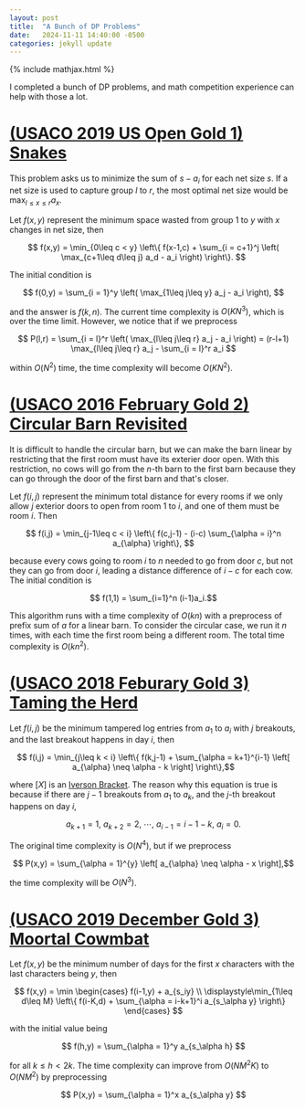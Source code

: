 ```yaml
---
layout: post
title:  "A Bunch of DP Problems"
date:   2024-11-11 14:40:00 -0500
categories: jekyll update
---
```


{% include mathjax.html %}

I completed a bunch of DP problems, and math competition experience can help with those a lot.

# [(USACO 2019 US Open Gold 1) Snakes](http://www.usaco.org/index.php?page=viewproblem2&cpid=945)

This problem asks us to minimize the sum of $s - a_i$ for each net size $s$. If a net size is used to capture group $l$ to $r$, the most optimal net size would be $\max_{l\leq x\leq r} a_x$. 

Let $f(x,y)$ represent the minimum space wasted from group 1 to $y$ with $x$ changes in net size, then

$$ f(x,y) = \min_{0\leq c < y} \left\{ f(x-1,c) + \sum_{i = c+1}^j \left( \max_{c+1\leq d\leq j} a_d - a_i \right) \right\}. $$

The initial condition is

$$ f(0,y) = \sum_{i = 1}^y \left( \max_{1\leq j\leq y} a_j - a_i \right), $$

and the answer is $f(k,n)$. The current time complexity is $O(KN^3)$, which is over the time limit. However, we notice that if we preprocess

$$ P(l,r) = \sum_{i = l}^r \left( \max_{l\leq j\leq r} a_j - a_i \right) = (r-l+1) \max_{l\leq j\leq r} a_j - \sum_{i = l}^r a_i $$

within $O(N^2)$ time, the time complexity will become $O(KN^2)$.


# [(USACO 2016 February Gold 2) Circular Barn Revisited](https://usaco.org/index.php?page=viewproblem2&cpid=622)

It is difficult to handle the circular barn, but we can make the barn linear by restricting that the first room must have its exterier door open. With this restriction, no cows will go from the $n$-th barn to the first barn because they can go through the door of the first barn and that's closer.

Let $f(i,j)$ represent the minimum total distance for every rooms if we only allow $j$ exterior doors to open from room 1 to $i$, and one of them must be room $i$. Then

$$ f(i,j) = \min_{j-1\leq c < i} \left\{ f(c,j-1) - (i-c) \sum_{\alpha = i}^n a_{\alpha} \right\}, $$

because every cows going to room $i$ to $n$ needed to go from door $c$, but not they can go from door $i$, leading a distance difference of $i-c$ for each cow. The initial condition is

$$ f(1,1) = \sum_{i=1}^n (i-1)a_i.$$

This algorithm runs with a time complexity of $O(kn)$ with a preprocess of prefix sum of $a$ for a linear barn. To consider the circular case, we run it $n$ times, with each time the first room being a different room. The total time complexity is $O(kn^2)$.


# [(USACO 2018 Feburary Gold 3) Taming the Herd](https://usaco.org/index.php?page=viewproblem2&cpid=815)

Let $f(i,j)$ be the minimum tampered log entries from $a_1$ to $a_i$ with $j$ breakouts, and the last breakout happens in day $i$, then

$$ f(i,j) = \min_{j\leq k < i} \left\{ f(k,j-1) + \sum_{\alpha = k+1}^{i-1} \left[ a_{\alpha} \neq \alpha - k \right] \right\},$$

where $[X]$ is an [Iverson Bracket](https://en.wikipedia.org/wiki/Iverson_bracket). The reason why this equation is true is because if there are $j-1$ breakouts from $a_1$ to $a_k$, and the $j$-th breakout happens on day $i$,

$$ a_{k+1} = 1,\ a_{k+2} = 2,\ \cdots,\ a_{i-1} = {i-1-k},\ a_i = 0. $$

The original time complexity is $O(N^4)$, but if we preprocess

$$ P(x,y) = \sum_{\alpha = 1}^{y} \left[ a_{\alpha} \neq \alpha - x \right],$$

the time complexity will be $O(N^3)$.



# [(USACO 2019 December Gold 3) Moortal Cowmbat](https://usaco.org/index.php?page=viewproblem2&cpid=971)

Let $f(x,y)$ be the minimum number of days for the first $x$ characters with the last characters being $y$, then

$$ f(x,y) = \min \begin{cases} f(i-1,y) + a_{s_iy} \\ \displaystyle\min_{1\leq d\leq M} \left\{ f(i-K,d) + \sum_{\alpha = i-k+1}^i a_{s_\alpha y} \right\} \end{cases} $$

with the initial value being

$$ f(h,y) = \sum_{\alpha = 1}^y a_{s_\alpha h} $$

for all $k\leq h < 2k$. The time complexity can improve from $O(NM^2K)$ to $O(NM^2)$ by preprocessing

$$ P(x,y) = \sum_{\alpha = 1}^x a_{s_\alpha y} $$